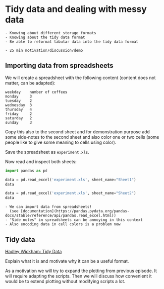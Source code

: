 # Tidy data and dealing with messy data

```{objectives}
- Knowing about different storage formats
- Knowing about the tidy data format
- Be able to reformat tabular data into the tidy data format
```

````{discussion} Instructor notes
- 25 min motivation/discussion/demo
````


## Importing data from spreadsheets

We will create a spreadsheet with the following content (content does not matter,
can be adapted):
```
weekday    number of coffees
monday     3
tuesday    2
wednesday  3
thursday   4
friday     2
saturday   2
sunday     3
```

Copy this also to the second sheet and for demonstration purpose
add some side-notes to the second sheet and also color
one or two cells (some people like to give some meaning to cells using color).

Save the spreadsheet as `experiment.xls`.

Now read and inspect both sheets:
```python
import pandas as pd

data = pd.read_excel('experiment.xls', sheet_name="Sheet1")
data

data = pd.read_excel('experiment.xls', sheet_name="Sheet2")
data
```

````{discussion}
- We can import data from spreadsheets!
  (see [documentation](https://pandas.pydata.org/pandas-docs/stable/reference/api/pandas.read_excel.html))
- "Side notes" in spreadsheets can be annoying in this context
- Also encoding data in cell colors is a problem now
````


## Tidy data

[Hadley Wickham: Tidy Data](http://vita.had.co.nz/papers/tidy-data.pdf)

Explain what it is and motivate why it can be a useful format.

As a motivation we will try to expand the plotting from previous episode. It
will require adapting the scripts. Then we will discuss how convenient it would
be to extend plotting without modifying scripts a lot.
